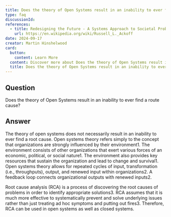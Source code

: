 ```yaml
---
title: Does the theory of Open Systems result in an inability to ever find a route cause?
type: faq
discussionId:
references:
  - title: Redesigning the Future - A Systems Approach to Societal Problems - Russell Ackoff
    url: https://en.wikipedia.org/wiki/Russell_L._Ackoff
date: 2024-09-17
creator: Martin Hinshelwood
card:
  button:
    content: Learn More
  content: Discover more about Does the theory of Open Systems result in an inability to ever find a route cause? and how it can help you in your Agile journey!
  title: Does the theory of Open Systems result in an inability to ever find a route cause?
---
```


## Question

Does the theory of Open Systems result in an inability to ever find a route cause?

## Answer

The theory of open systems does not necessarily result in an inability to ever find a root cause. Open systems theory refers simply to the concept that organizations are strongly influenced by their environment1. The environment consists of other organizations that exert various forces of an economic, political, or social nature1. The environment also provides key resources that sustain the organization and lead to change and survival1. Open systems theory allows for repeated cycles of input, transformation (i.e., throughputs), output, and renewed input within organizations2. A feedback loop connects organizational outputs with renewed inputs2.

Root cause analysis (RCA) is a process of discovering the root causes of problems in order to identify appropriate solutions3. RCA assumes that it is much more effective to systematically prevent and solve underlying issues rather than just treating ad hoc symptoms and putting out fires3. Therefore, RCA can be used in open systems as well as closed systems.
